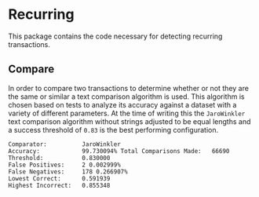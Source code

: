 # Recurring

This package contains the code necessary for detecting recurring transactions.

## Compare

In order to compare two transactions to determine whether or not they are the same or similar a text comparison
algorithm is used. This algorithm is chosen based on tests to analyze its accuracy against a dataset with a variety
of different parameters. At the time of writing this the `JaroWinkler` text comparison algorithm without strings
adjusted to be equal lengths and a success threshold of `0.83` is the best performing configuration.

```text
Comparator:          JaroWinkler
Accuracy:            99.730094% Total Comparisons Made:   66690
Threshold:           0.830000
False Positives:     2 0.002999%
False Negatives:     178 0.266907%
Lowest Correct:      0.591939
Highest Incorrect:   0.855348
```

